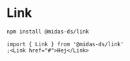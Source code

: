 # Link

```bash
npm install @midas-ds/link
```

```tsx
import { Link } from '@midas-ds/link'
;<Link href="#">Hej</Link>
```
